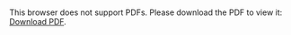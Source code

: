 <object data="christ-in-song/CIS1908pdfs/532.pdf" type="application/pdf" width="100%" height="1024px">
    <embed src="christ-in-song/CIS1908pdfs/532.pdf">
        <p>This browser does not support PDFs. Please download the PDF to view it: <a href="christ-in-song/CIS1908pdfs/532.pdf">Download PDF</a>.</p>
    </embed>
</object>
